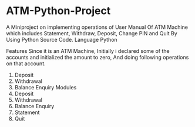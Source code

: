 # ATM-Python-Project
A Miniproject on implementing operations of User Manual Of ATM Machine which includes Statement, Withdraw, Deposit, Change PIN and Quit By Using Python Source Code.
Language
Python

Features
Since it is an ATM Machine, Initially i declared some of the accounts and initialized the amount to zero, And doing following operations on that account.

1. Deposit
2. Withdrawal
3. Balance Enquiry
Modules
5. Deposit
6. Withdrawal
7. Balance Enquiry
8. Statement
9. Quit
